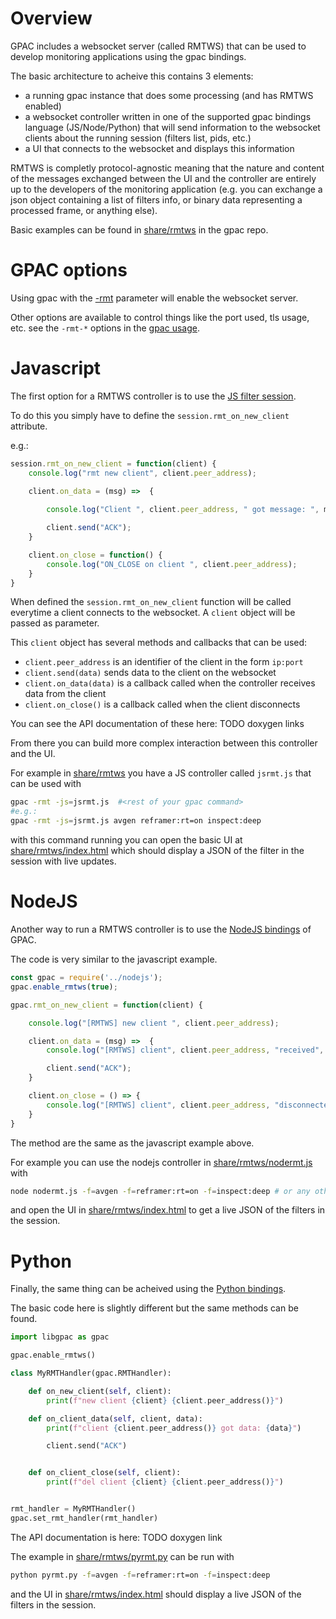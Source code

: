 # Overview

GPAC includes a websocket server (called RMTWS) that can be used to develop monitoring applications using the gpac bindings. 

The basic architecture to acheive this contains 3 elements:

 - a running gpac instance that does some processing (and has RMTWS enabled)
 - a websocket controller written in one of the supported gpac bindings language (JS/Node/Python) that will send information to the websocket clients about the running session (filters list, pids, etc.)
 - a UI that connects to the websocket and displays this information


RMTWS is completly protocol-agnostic meaning that the nature and content of the messages exchanged between the UI and the controller are entirely up to the developers of the monitoring application (e.g. you can exchange a json object containing a list of filters info, or binary data representing a processed frame, or anything else). 

Basic examples can be found in [share/rmtws](https://github.com/gpac/gpac/tree/buildbot-rmtws/share/rmtws) in the gpac repo. 


# GPAC options

Using gpac with the [-rmt](core_options#rmt) parameter will enable the websocket server. 

Other options are available to control things like the port used, tls usage, etc. see the `-rmt-*` options in the [gpac usage](core_options#rmt).


# Javascript

The first option for a RMTWS controller is to use the [JS filter session](/Howtos/jsf/jssession.md). 

To do this you simply have to define the `session.rmt_on_new_client` attribute. 

e.g.:

```js
session.rmt_on_new_client = function(client) {
	console.log("rmt new client", client.peer_address);

	client.on_data = (msg) =>  {
		
        console.log("Client ", client.peer_address, " got message: ", msg);

		client.send("ACK");
	}

	client.on_close = function() {
		console.log("ON_CLOSE on client ", client.peer_address);
	}
}
```

When defined the `session.rmt_on_new_client` function will be called everytime a client connects to the websocket. A `client` object will be passed as parameter. 

This `client` object has several methods and callbacks that can be used: 
 
 - `client.peer_address` is an identifier of the client in the form `ip:port`
 - `client.send(data)` sends data to the client on the websocket
 - `client.on_data(data)` is a callback called when the controller receives data from the client
 - `client.on_close()` is a callback called when the client disconnects 

You can see the API documentation of these here: TODO doxygen links

From there you can build more complex interaction between this controller and the UI. 

For example in [share/rmtws](https://github.com/gpac/gpac/tree/buildbot-rmtws/share/rmtws) you have a JS controller called `jsrmt.js` that can be used with

```bash
gpac -rmt -js=jsrmt.js  #<rest of your gpac command>
#e.g.:
gpac -rmt -js=jsrmt.js avgen reframer:rt=on inspect:deep
```

with this command running you can open the basic UI at [share/rmtws/index.html](https://github.com/gpac/gpac/tree/buildbot-rmtws/share/rmtws/index.html) which should display a JSON of the filter in the session with live updates. 


# NodeJS

Another way to run a RMTWS controller is to use the [NodeJS bindings](/Howtos/nodejs) of GPAC. 

The code is very similar to the javascript example. 

```js
const gpac = require('../nodejs');
gpac.enable_rmtws(true);

gpac.rmt_on_new_client = function(client) {

    console.log("[RMTWS] new client ", client.peer_address);

    client.on_data = (msg) =>  {
        console.log("[RMTWS] client", client.peer_address, "received", msg);

        client.send("ACK");
    }

    client.on_close = () => {
        console.log("[RMTWS] client", client.peer_address, "disconnected");
    }
}
```

The method are the same as the javascript example above. 

For example you can use the nodejs controller in [share/rmtws/nodermt.js](https://github.com/gpac/gpac/blob/buildbot-rmtws/share/rmtws/nodermt.js) with 

```bash
node nodermt.js -f=avgen -f=reframer:rt=on -f=inspect:deep # or any other gpac filters
```

and open the UI in [share/rmtws/index.html](https://github.com/gpac/gpac/tree/buildbot-rmtws/share/rmtws/index.html) to get a live JSON of the filters in the session. 


# Python 

Finally, the same thing can be acheived using the [Python bindings](Howtos/python.md). 

The basic code here is slightly different but the same methods can be found.

```python
import libgpac as gpac

gpac.enable_rmtws()

class MyRMTHandler(gpac.RMTHandler):

    def on_new_client(self, client):
        print(f"new client {client} {client.peer_address()}")

    def on_client_data(self, client, data):
        print(f"client {client.peer_address()} got data: {data}")

        client.send("ACK")


    def on_client_close(self, client):
        print(f"del client {client} {client.peer_address()}")


rmt_handler = MyRMTHandler()
gpac.set_rmt_handler(rmt_handler)
```

The API documentation is here: TODO doxygen link

The example in [share/rmtws/pyrmt.py](https://github.com/gpac/gpac/blob/buildbot-rmtws/share/rmtws/pyrmt.py) can be run with

```sh
python pyrmt.py -f=avgen -f=reframer:rt=on -f=inspect:deep
```

and the UI in [share/rmtws/index.html](https://github.com/gpac/gpac/tree/buildbot-rmtws/share/rmtws/index.html) should display a live JSON of the filters in the session. 
